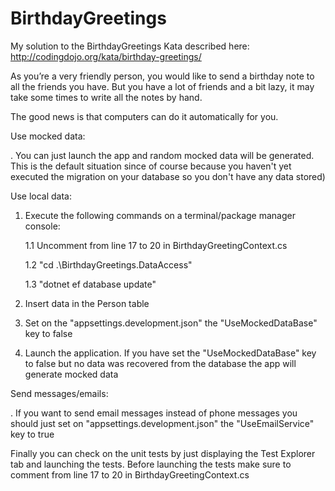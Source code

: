 # BirthdayGreetings
My solution to the BirthdayGreetings Kata described here: http://codingdojo.org/kata/birthday-greetings/

As you’re a very friendly person, you would like to send a birthday note to all the friends you have. But you have a lot of friends and a bit lazy, it may take some times to write all the notes by hand.

The good news is that computers can do it automatically for you.

Use mocked data:

. You can just launch the app and random mocked data will be generated. This is the default situation since of course because you haven't yet executed the migration on your database so you don't have any data stored)

Use local data:
1. Execute the following commands on a terminal/package manager console:
    
    1.1 Uncomment from line 17 to 20 in BirthdayGreetingContext.cs
    
    1.2 "cd .\BirthdayGreetings.DataAccess"
    
    1.3 "dotnet ef database update"

2. Insert data in the Person table
3. Set on the "appsettings.development.json" the "UseMockedDataBase" key to false
4. Launch the application. If you have set the "UseMockedDataBase" key to false but no data was recovered from the database the app will generate mocked data

Send messages/emails:

. If you want to send email messages instead of phone messages you should just set on "appsettings.development.json" the "UseEmailService" key to true

Finally you can check on the unit tests by just displaying the Test Explorer tab and launching the tests. Before launching the tests make sure to comment from line 17 to 20 in BirthdayGreetingContext.cs
